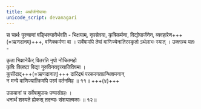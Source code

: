 ```yaml
---
title: अर्थार्जनोपायाः
unicode_script: devanagari
---
```


स चार्थः पुरुषाणां षड्भिरुपायैर्भवति - भिक्षयाम्, नृपसेवया, कृषिकर्मणा, विद्योपार्जनेन, व्यवहारेण+++(=ऋणदानम्)+++, वणिक्कर्मणा वा । सर्वेषामपि तेषां वाणिज्येनातिरस्कृतो ऽर्थलाभः स्यात् । उक्तञ्च यतः -

कृता भिक्षानेकैर् वितरति नृपो नोचितमहो  
कृषिः क्लिष्टा विद्या गुरुविनयवृत्त्यातिविषमा ।  
कुसीदाद्+++(=ऋणदानात्)+++ दारिद्र्यं परकरगतग्रन्थिशमनान्  
न मन्ये वाणिज्यात्किमपि परमं वर्तनमिह ॥ ११॥ +++(४)+++

उपायानां च सर्वेषामुपायः पण्यसंग्रहः ।  
धनार्थं शस्यते ह्येकस् तदन्याः संशयात्मकाः ॥ १२॥

